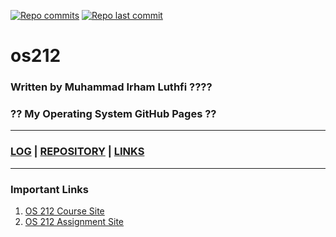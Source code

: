 [![Repo commits](https://badgen.net/github/commits/Irhaml/os212)](https://github.com/Irhaml/os212/commits/master)
[![Repo last commit](https://img.shields.io/github/last-commit/Irhaml/os212)](https://github.com/Irhaml/os212/commits/master)

# os212
### Written by Muhammad Irham Luthfi ????
### ?? My Operating System GitHub Pages ??

________________________________________________________
### [LOG](TXT/mylog.txt) | [REPOSITORY](https://github.com/Irhaml/os212) | [LINKS](LINKS/) 
________________________________________________________

### Important Links
1. [OS 212 Course Site](https://os.vlsm.org/)<br>
2. [OS 212 Assignment Site](https://osp4diss.vlsm.org/)